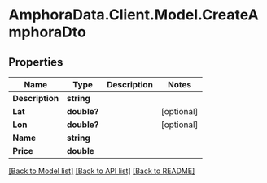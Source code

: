 # AmphoraData.Client.Model.CreateAmphoraDto
## Properties

Name | Type | Description | Notes
------------ | ------------- | ------------- | -------------
**Description** | **string** |  | 
**Lat** | **double?** |  | [optional] 
**Lon** | **double?** |  | [optional] 
**Name** | **string** |  | 
**Price** | **double** |  | 

[[Back to Model list]](../README.md#documentation-for-models) [[Back to API list]](../README.md#documentation-for-api-endpoints) [[Back to README]](../README.md)


